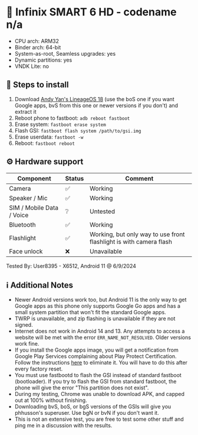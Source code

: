 # 📱 Infinix SMART 6 HD - codename n/a
- CPU arch: ARM32
- Binder arch: 64-bit
- System-as-root, Seamless upgrades: yes
- Dynamic partitions: yes
- VNDK Lite: no

## 📃 Steps to install

1. Download [Andy Yan's LineageOS 18](https://sourceforge.net/projects/andyyan-gsi/files/lineage-18.x/) (use the boS one if you want Google apps, bvS from this one or newer versions if you don't) and extract it
2. Reboot phone to fastboot: `adb reboot fastboot`
3. Erase system: `fastboot erase system`
4. Flash GSI: `fastboot flash system /path/to/gsi.img`
5. Erase userdata: `fastboot -w`
6. Reboot: `fastboot reboot`

## ⚙️ Hardware support

| Component                 | Status |      Comment                                              |
|---------------------------|--------|-----------------------------------------------------------|
| Camera                    | ✅     |  Working                                                        |
| Speaker / Mic             | ✅     | Working                                                           |
| SIM / Mobile Data / Voice | ❔     | Untested                                           |
| Bluetooth                 | ✅     | Working                                                           |
| Flashlight                | ✅     | Working, but only way to use front flashlight is with camera flash |
| Face unlock               | ❌     | Unavailable |

Tested By: User8395 - X6512, Android 11 @ 6/9/2024

## ℹ️ Additional Notes

- Newer Android versions work too, but Android 11 is the only way to get Google apps as this phone only supports Google Go apps and has a small system partition that won't fit the standard Google apps.
- TWRP is unavailable, and zip flashing is unavailable if they are not signed.
- Internet does not work in Android 14 and 13. Any attempts to access a website will be met with the error `ERR_NAME_NOT_RESOLVED`. Older versions work fine.
- If you install the Google apps image, you will get a notification from Google Play Services complaining about Play Protect Certification. Follow the instructions [here](https://www.google.com/android/uncertified/) to eliminate it. You will have to do this after every factory reset.
- You must use fastbootd to flash the GSI instead of standard fastboot (bootloader). If you try to flash the GSI from standard fastboot, the phone will give the error "This partition does not exist".
- During my testing, Chrome was unable to download APK, and capped out at 100% without finishing.
- Downloading bvS, boS, or bgS versions of the GSIs will give you phhusson's superuser. Use bgN or bvN if you don't want it.
- This is not an extensive test, you are free to test some other stuff and ping me in a discussion with the results.
